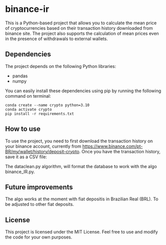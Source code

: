 # binance-ir

This is a Python-based project that allows you to calculate the mean price of cryptocurrencies based on their transaction history downloaded from binance site. The project also supports the calculation of mean prices even in the presence of withdrawals to external wallets.

## Dependencies
The project depends on the following Python libraries:

- pandas
- numpy


You can easily install these dependencies using pip by running the following command on terminal:

```
conda create --name crypto python=3.10
conda activate crypto
pip install -r requirements.txt
```


## How to use
To use the project, you need to first download the transaction history on your binance account, currently from https://www.binance.com/pt-BR/my/wallet/history/deposit-crypto. Once you have the transaction history, save it as a CSV file:


The dataclean.py algorithm, will format the database to work with the algo binance_IR.py.

## Future improvements
The algo works at the moment with fiat depositis in Brazilian Real (BRL). To be adjusted to other fiat deposits.

## License
This project is licensed under the MIT License. Feel free to use and modify the code for your own purposes.

